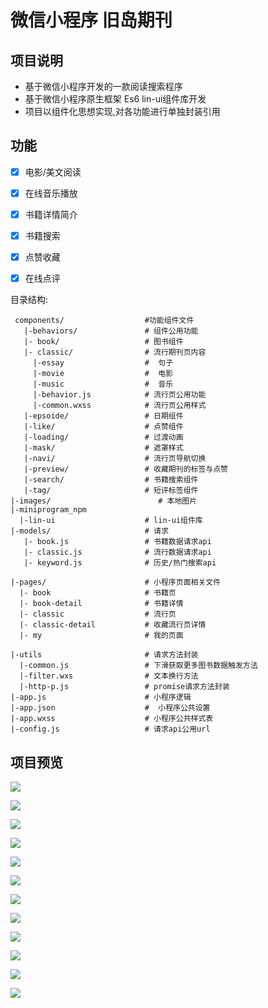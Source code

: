 # 微信小程序 旧岛期刊

## 项目说明

* 基于微信小程序开发的一款阅读搜索程序
* 基于微信小程序原生框架 Es6 lin-ui组件库开发
* 项目以组件化思想实现,对各功能进行单独封装引用

## 功能

- [x] 电影/美文阅读
- [x] 在线音乐播放
- [x] 书籍详情简介
- [x] 书籍搜索
- [x] 点赞收藏
- [x] 在线点评


目录结构:

     components/                  #功能组件文件
       |-behaviors/               # 组件公用功能
       |- book/                   # 图书组件
       |- classic/                # 流行期刊页内容
         |-essay                  #  句子
         |-movie                  #  电影
         |-music                  #  音乐
         |-behavior.js            # 流行页公用功能
         |-common.wxss            # 流行页公用样式
       |-epsoide/                 # 日期组件
       |-like/                    # 点赞组件
       |-loading/                 # 过渡动画
       |-mask/                    # 遮罩样式
       |-navi/                    # 流行页导航切换
       |-preview/                 # 收藏期刊的标签与点赞
       |-search/                  # 书籍搜索组件
       |-tag/                     # 短评标签组件
    |-images/                        # 本地图片
    |-miniprogram_npm                 
      |-lin-ui                    # lin-ui组件库
    |-models/                     # 请求
       |- book.js                 # 书籍数据请求api
       |- classic.js              # 流行数据请求api
       |- keyword.js              # 历史/热门搜索api
       
    |-pages/                      # 小程序页面相关文件
      |- book                     # 书籍页
      |- book-detail              # 书籍详情
      |- classic                  # 流行页
      |- classic-detail           # 收藏流行页详情
      |- my                       # 我的页面
      
    |-utils                       # 请求方法封装
      |-common.js                 # 下滑获取更多图书数据触发方法
      |-filter.wxs                # 文本换行方法
      |-http-p.js                 # promise请求方法封装
    |-app.js                      # 小程序逻辑
    |-app.json                    #  小程序公共设置
    |-app.wxss                    # 小程序公共样式表
    |-config.js                   # 请求api公用url

## 项目预览

![](https://graph.baidu.com/resource/11125b57f1b9d4c9d170501567328292.jpg)

![](https://graph.baidu.com/resource/1113b17f6ba54c7e32a1d01567328319.jpg)

![](https://graph.baidu.com/resource/111c5f08ed43c2d21806f01567328343.jpg)

![](https://graph.baidu.com/resource/111c38070e01215b0132101567329149.jpg)

![](https://graph.baidu.com/resource/111e9bc5bc750c034e5bb01567329121.jpg)

![](https://graph.baidu.com/resource/111b7fde602835860fa8d01567329191.jpg)


![](https://graph.baidu.com/resource/11137b5c8955c00b3c4ea01567328256.jpg)

![](https://s2.ax1x.com/2019/09/01/npBDOJ.jpg)

![](https://graph.baidu.com/resource/111e8498fe4cc87dae34701567330336.jpg)


![](https://graph.baidu.com/resource/111eee2d7b2c2b01cbb0501567330621.jpg)

![](https://graph.baidu.com/resource/1113eed2dbc9c35642cea01567330648.jpg)


![](https://graph.baidu.com/resource/111eea92de2e8a73ccb2e01567328221.jpg)



